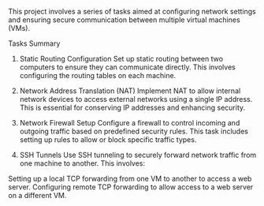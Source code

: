 This project involves a series of tasks aimed at configuring network settings and ensuring secure communication between multiple virtual machines (VMs).

Tasks Summary
1. Static Routing Configuration
Set up static routing between two computers to ensure they can communicate directly. This involves configuring the routing tables on each machine.

2. Network Address Translation (NAT)
Implement NAT to allow internal network devices to access external networks using a single IP address. This is essential for conserving IP addresses and enhancing security.

3. Network Firewall Setup
Configure a firewall to control incoming and outgoing traffic based on predefined security rules. This task includes setting up rules to allow or block specific traffic types.

4. SSH Tunnels
Use SSH tunneling to securely forward network traffic from one machine to another. This involves:

Setting up a local TCP forwarding from one VM to another to access a web server.
Configuring remote TCP forwarding to allow access to a web server on a different VM.